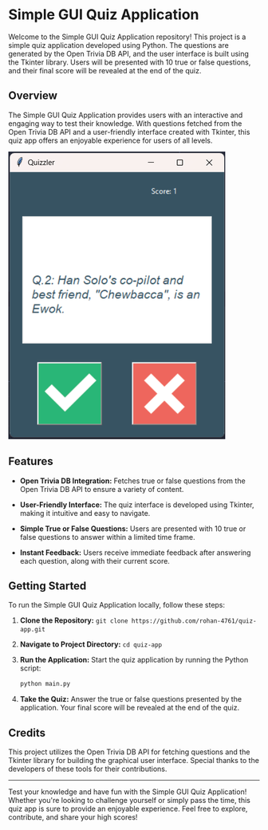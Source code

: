 # Simple GUI Quiz Application

Welcome to the Simple GUI Quiz Application repository! This project is a simple quiz application developed using Python. The questions are generated by the Open Trivia DB API, and the user interface is built using the Tkinter library. Users will be presented with 10 true or false questions, and their final score will be revealed at the end of the quiz.

## Overview

The Simple GUI Quiz Application provides users with an interactive and engaging way to test their knowledge. With questions fetched from the Open Trivia DB API and a user-friendly interface created with Tkinter, this quiz app offers an enjoyable experience for users of all levels.

![Game Interface](images/gui_screenshot.png)

## Features

- **Open Trivia DB Integration:** Fetches true or false questions from the Open Trivia DB API to ensure a variety of content.

- **User-Friendly Interface:** The quiz interface is developed using Tkinter, making it intuitive and easy to navigate.

- **Simple True or False Questions:** Users are presented with 10 true or false questions to answer within a limited time frame.

- **Instant Feedback:** Users receive immediate feedback after answering each question, along with their current score.

## Getting Started

To run the Simple GUI Quiz Application locally, follow these steps:

1. **Clone the Repository:** `git clone https://github.com/rohan-4761/quiz-app.git`

2. **Navigate to Project Directory:** `cd quiz-app`

3. **Run the Application:** Start the quiz application by running the Python script:

   ```bash
   python main.py
   ```

4. **Take the Quiz:** Answer the true or false questions presented by the application. Your final score will be revealed at the end of the quiz.

## Credits

This project utilizes the Open Trivia DB API for fetching questions and the Tkinter library for building the graphical user interface. Special thanks to the developers of these tools for their contributions.

---

Test your knowledge and have fun with the Simple GUI Quiz Application! Whether you're looking to challenge yourself or simply pass the time, this quiz app is sure to provide an enjoyable experience. Feel free to explore, contribute, and share your high scores!